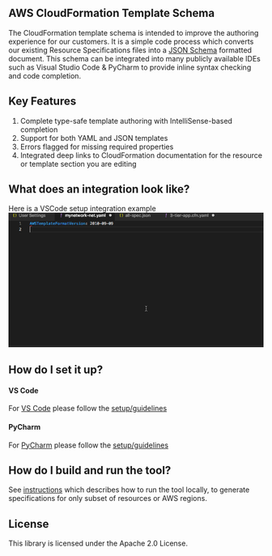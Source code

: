 ## AWS CloudFormation Template Schema

The CloudFormation template schema is intended to improve the authoring experience for our customers. 
It is a simple code process which converts our existing Resource Specifications files into a 
[JSON Schema](https://json-schema.org) formatted document. This schema can be integrated into many publicly available IDEs 
such as Visual Studio Code & PyCharm to provide inline syntax checking and code completion.

## Key Features 

1. Complete type-safe template authoring with IntelliSense-based completion
1. Support for both YAML and JSON templates
1. Errors flagged for missing required properties
1. Integrated deep links to CloudFormation documentation for the resource or template section you are editing

## What does an integration look like?

Here is a VSCode setup integration example
![VSCode](/../../docs/images/VSCode.gif)

## How do I set it up?

#### VS Code

For [VS Code](https://code.visualstudio.com/) please follow the [setup/guidelines](/../../docs/vscode/instructions.md)

#### PyCharm

For [PyCharm](https://www.jetbrains.com/pycharm/) please follow the [setup/guidelines](/../../docs/pycharm/instructions.md)


## How do I build and run the tool?

See [instructions](/../../docs/tool/instructions.md) which describes how to run the tool locally, to generate specifications for only subset of resources or AWS regions.


## License

This library is licensed under the Apache 2.0 License. 
